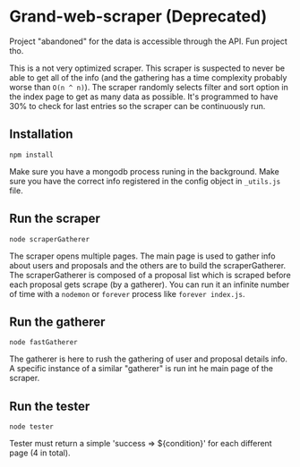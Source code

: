 Grand-web-scraper (Deprecated)
==============================

Project "abandoned" for the data is accessible through the API. Fun project tho.

This is a not very optimized scraper.
This scraper is suspected to never be able to get all of the info (and the gathering has a time complexity probably worse than `O(n ^ n)`).
The scraper randomly selects filter and sort option in the index page to get as many data as possible.
It's programmed to have 30% to check for last entries so the scraper can be continuously run.

Installation
------------
`npm install`

Make sure you have a mongodb process runing in the background.
Make sure you have the correct info registered in the config object in `_utils.js` file.

Run the scraper
---------------
`node scraperGatherer`

The scraper opens multiple pages. The main page is used to gather info about users and proposals and the others are to build the scraperGatherer.
The scraperGatherer is composed of a proposal list which is scraped before each proposal gets scrape (by a gatherer).
You can run it an infinite number of time with a `nodemon` or `forever` process like `forever index.js`.

Run the gatherer
----------------
`node fastGatherer`

The gatherer is here to rush the gathering of user and proposal details info.
A specific instance of a similar "gatherer" is run int he main page of the scraper.

Run the tester
--------------
`node tester`

Tester must return a simple 'success => ${condition}' for each different page (4 in total).
